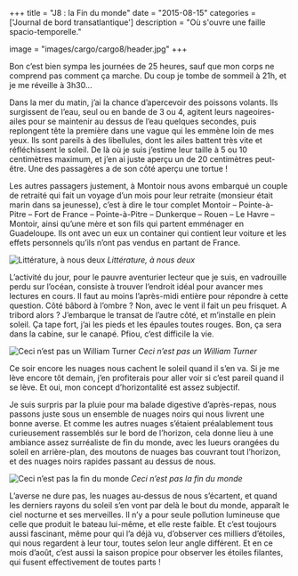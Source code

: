 +++
title = "J8 : la Fin du monde"
date = "2015-08-15"
categories = ['Journal de bord transatlantique']
description = "Où s'ouvre une faille spacio-temporelle."

image = "images/cargo/cargo8/header.jpg"
+++

Bon c’est bien sympa les journées de 25 heures, sauf que mon corps ne comprend pas comment ça marche. Du coup je tombe de sommeil à 21h, et je me réveille à 3h30…

Dans la mer du matin, j’ai la chance d’apercevoir des poissons volants. Ils surgissent de l’eau, seul ou en bande de 3 ou 4, agitent leurs nageoires-ailes pour se maintenir au dessus de l’eau quelques secondes, puis replongent tête la première dans une vague qui les emmène loin de mes yeux. Ils sont pareils à des libellules, dont les ailes battent très vite et réfléchissent le soleil. De là où je suis j’estime leur taille à 5 ou 10 centimètres maximum, et j’en ai juste aperçu un de 20 centimètres peut-être.
Une des passagères a de son côté aperçu une tortue !

Les autres passagers justement, à Montoir nous avons embarqué un couple de retraité qui fait un voyage d’un mois pour leur retraite (monsieur était marin dans sa jeunesse), c’est à dire le tour complet Montoir – Pointe-à-Pitre – Fort de France – Pointe-à-Pitre – Dunkerque – Rouen – Le Havre – Montoir, ainsi qu’une mère et son fils qui partent emménager en Guadeloupe. Ils ont avec un eux un container qui contient leur voiture et les effets personnels qu’ils n’ont pas vendus en partant de France.

![Littérature, à nous deux](/images/cargo/cargo8/litte.jpg)
*Littérature, à nous deux*

L’activité du jour, pour le pauvre aventurier lecteur que je suis, en vadrouille perdu sur l’océan, consiste à trouver l’endroit idéal pour avancer mes lectures en cours. Il faut au moins l’après-midi entière pour répondre à cette question. Côté bâbord à l’ombre ? Non, avec le vent il fait un peu frisquet. A tribord alors ? J’embarque le transat de l’autre côté, et m’installe en plein soleil. Ça tape fort, j’ai les pieds et les épaules toutes rouges. Bon, ça sera dans la cabine, sur le canapé. Pfiou, c’est difficile la vie.

![Ceci n’est pas un William Turner](/images/cargo/cargo8/turner.jpg)
*Ceci n’est pas un William Turner*

Ce soir encore les nuages nous cachent le soleil quand il s’en va. Si je me lève encore tôt demain, j’en profiterais pour aller voir si c’est pareil quand il se lève. Et oui, mon concept d’horizontalité est assez subjectif.

Je suis surpris par la pluie pour ma balade digestive d’après-repas, nous passons juste sous un ensemble de nuages noirs qui nous livrent une bonne averse. Et comme les autres nuages s’étaient préalablement tous curieusement rassemblés sur le bord de l’horizon, cela donne lieu à une ambiance assez surréaliste de fin du monde, avec les lueurs orangées du soleil en arrière-plan, des moutons de nuages bas couvrant tout l’horizon, et des nuages noirs rapides passant au dessus de nous.

![Ceci n’est pas la fin du monde](/images/cargo/cargo8/fin.jpg)
*Ceci n’est pas la fin du monde*

L’averse ne dure pas, les nuages au-dessus de nous s’écartent, et quand les derniers rayons du soleil s’en vont par delà le bout du monde, apparaît le ciel nocturne et ses merveilles. Il n’y a pour seule pollution lumineuse que celle que produit le bateau lui-même, et elle reste faible. Et c’est toujours aussi fascinant, même pour qui l’a déjà vu, d’observer ces milliers d’étoiles, qui nous regardent à leur tour, toutes selon leur angle différent. Et en ce mois d’août, c’est aussi la saison propice pour observer les étoiles filantes, qui fusent effectivement de toutes parts !
